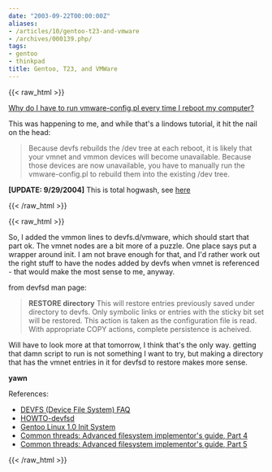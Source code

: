 ```yaml
---
date: "2003-09-22T00:00:00Z"
aliases:
- /articles/10/gentoo-t23-and-vmware
- /archives/000139.php/
tags:
- gentoo
- thinkpad
title: Gentoo, T23, and VMWare
---
```

{{< raw_html >}}
<p><a href="http://lindows.prodigydigital.com/tutorials/vmware.html">Why do I have to run vmware-config.pl every time I reboot my computer?</a></p>

<p>This was happening to me, and while that's a lindows tutorial, it hit the nail on the head:</p>

<blockquote><p>Because devfs rebuilds the /dev tree at each reboot, it is likely that your vmnet and vmmon devices will become unavailable. Because those devices are now unavailable, you have to manually run the vmware-config.pl to rebuild them into the existing /dev tree.</p></blockquote>

<p><strong>[UPDATE: 9/29/2004]</strong> This is total hogwash, see <a href="{{ site.baseurl }}{% link _posts/2003-09-29-its-alive-gentoo-and-t23.html %}">here</a></p>

{{< /raw_html >}}
<!--more-->
{{< raw_html >}}

<p>So, I added the vmmon lines to devfs.d/vmware, which should start that part ok. The vmnet nodes are a bit more of a puzzle. One place says put a wrapper around init. I am not brave enough for that, and I'd rather work out the right stuff to have the nodes added by devfs when vmnet is referenced - that would make the most sense to me, anyway.</p>

<p>from devfsd man page:</p>

<blockquote><p><strong><span class="caps">RESTORE </span>directory</strong> This will restore entries previously saved under directory to devfs. Only symbolic links or entries with the sticky bit set will be restored. This action is taken as the configuration file is read. With appropriate <span class="caps">COPY </span>actions, complete persistence is acheived.</p></blockquote>

<p>Will have to look more at that tomorrow, I think that's the only way. getting that damn script to run is not something I want to try, but making a directory that has the vmnet entries in it for devfsd to restore makes more sense.</p>

<p><strong>yawn</strong></p>

<p>References: </p>

<ul>
<li><a href="http://www.atnf.csiro.au/people/rgooch/linux/docs/devfs.html"><span class="caps">DEVFS </span>(Device File System) <span class="caps">FAQ</span></a></li>
<li><a href="http://wiki.sourcemage.org/index.php?page=HOWTO-devfsd+setup"><span class="caps">HOWTO</span>-devfsd</a></li>
<li><a href="http://www.gentoo.org/doc/en/rc-scripts.xml">Gentoo Linux 1.0 Init System</a></li>
<li><a href="http://www-106.ibm.com/developerworks/library/l-fs4.html" title="Introduction to devfs">Common threads: Advanced filesystem implementor's guide, Part 4</a></li>
<li><a href="http://www-106.ibm.com/developerworks/library/l-fs5.html" title="Setting up devfs">Common threads: Advanced filesystem implementor's guide, Part 5</a></li>
</ul>
{{< /raw_html >}}
